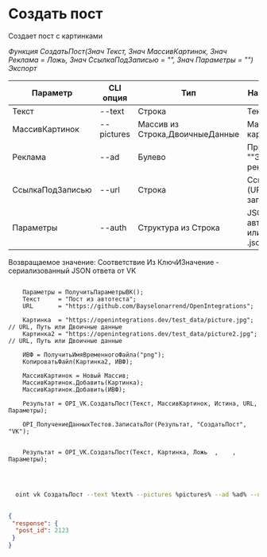 ﻿---
sidebar_position: 1
---

# Создать пост
 Создает пост с картинками


*Функция СоздатьПост(Знач Текст, Знач МассивКартинок, Знач Реклама = Ложь, Знач СсылкаПодЗаписью = "", Знач Параметры = "") Экспорт*

  | Параметр | CLI опция | Тип | Назначение |
  |-|-|-|-|
  | Текст | --text | Строка | Текст поста |
  | МассивКартинок | --pictures | Массив из Строка,ДвоичныеДанные | Массив картинок |
  | Реклама | --ad | Булево | Признак ""Это реклама"" |
  | СсылкаПодЗаписью | --url | Строка | Ссылка (URL) под записью |
  | Параметры | --auth | Структура из Строка | JSON авторизации или путь к .json |

  
  Возвращаемое значение:   Соответствие Из КлючИЗначение - сериализованный JSON ответа от VK

```bsl title="Пример кода"
	
    Параметры = ПолучитьПараметрыВК();
    Текст     = "Пост из автотеста";
    URL       = "https://github.com/Bayselonarrend/OpenIntegrations";
    
    Картинка  = "https://openintegrations.dev/test_data/picture.jpg";  // URL, Путь или Двоичные данные
    Картинка2 = "https://openintegrations.dev/test_data/picture2.jpg"; // URL, Путь или Двоичные данные
    
    ИВФ = ПолучитьИмяВременногоФайла("png");   
    КопироватьФайл(Картинка2, ИВФ);
    
    МассивКартинок = Новый Массив;
    МассивКартинок.Добавить(Картинка);
    МассивКартинок.Добавить(ИВФ);
  
    Результат = OPI_VK.СоздатьПост(Текст, МассивКартинок, Истина, URL, Параметры);
    
    OPI_ПолучениеДанныхТестов.ЗаписатьЛог(Результат, "СоздатьПост", "VK");

    
    Результат = OPI_VK.СоздатьПост(Текст, Картинка, Ложь  ,    , Параметры);

	
```

```sh title="Пример команды CLI"
    
  oint vk СоздатьПост --text %text% --pictures %pictures% --ad %ad% --url %url% --auth %auth%

```


```json title="Результат"

{
 "response": {
  "post_id": 2123
 }
}

```
